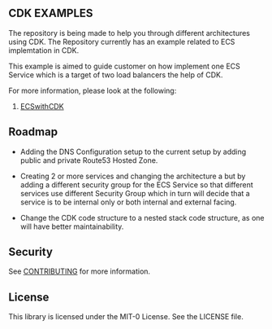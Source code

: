 ## CDK EXAMPLES 

The repository is being made to help you through different architectures using CDK. The Repository currently has an example related to ECS implemtation in CDK.

This example is aimed to guide customer on how implement one ECS Service which is a target of two load balancers the help of CDK.

For more information, please look at the following:

1. [ECSwithCDK](https://github.com/aws-samples/amazon-ecs-cdk-examples/tree/main/ECSwithCDK)

## Roadmap

- Adding the DNS Configuration setup to the current setup by adding public and private Route53 Hosted Zone.

- Creating 2 or more services and changing the architecture a but by adding a different security group for the ECS Service so that different services use different Security Group which in turn will decide that a service is to be internal only or both internal and external facing.

- Change the CDK code structure to a nested stack code structure, as one will have better maintainability.


## Security

See [CONTRIBUTING](CONTRIBUTING.md#security-issue-notifications) for more information.

## License

This library is licensed under the MIT-0 License. See the LICENSE file.

